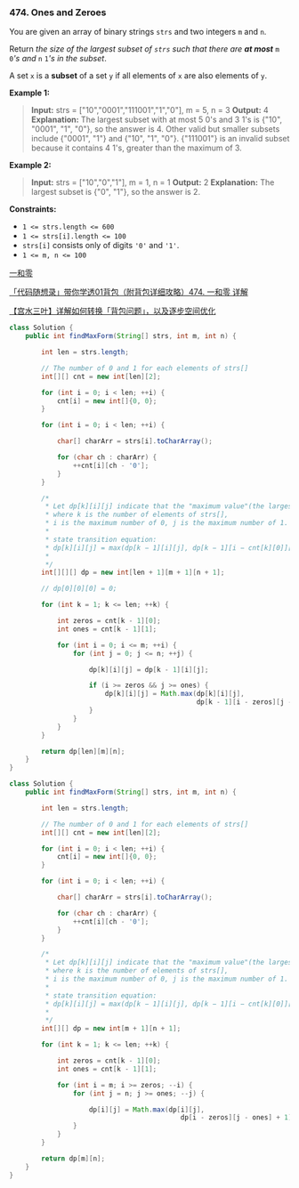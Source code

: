 ### 474. Ones and Zeroes

You are given an array of binary strings `strs` and two integers `m` and `n`.

Return *the size of the largest subset of `strs` such that there are **at most*** `m` `0`*'s and* `n` `1`*'s in the subset*.

A set `x` is a **subset** of a set `y` if all elements of `x` are also elements of `y`.

**Example 1:**

> **Input:** strs = ["10","0001","111001","1","0"], m = 5, n = 3
> **Output:** 4
> **Explanation:** The largest subset with at most 5 0's and 3 1's is {"10", "0001", "1", "0"}, so the answer is 4.
> Other valid but smaller subsets include {"0001", "1"} and {"10", "1", "0"}.
> {"111001"} is an invalid subset because it contains 4 1's, greater than the maximum of 3.

**Example 2:**

> **Input:** strs = ["10","0","1"], m = 1, n = 1
> **Output:** 2
> **Explanation:** The largest subset is {"0", "1"}, so the answer is 2.

**Constraints:**

- `1 <= strs.length <= 600`
- `1 <= strs[i].length <= 100`
- `strs[i]` consists only of digits `'0'` and `'1'`.
- `1 <= m, n <= 100`

[一和零](https://leetcode.cn/problems/ones-and-zeroes/solution/yi-he-ling-by-leetcode-solution-u2z2/)

[「代码随想录」带你学透01背包（附背包详细攻略）474. 一和零 详解](https://leetcode.cn/problems/ones-and-zeroes/solution/474-yi-he-ling-01bei-bao-xiang-jie-by-ca-s9vr/)

[【宫水三叶】详解如何转换「背包问题」，以及逐步空间优化](https://leetcode.cn/problems/ones-and-zeroes/solution/gong-shui-san-xie-xiang-jie-ru-he-zhuan-174wv/)

```java
class Solution {
    public int findMaxForm(String[] strs, int m, int n) {

        int len = strs.length;

        // The number of 0 and 1 for each elements of strs[]
        int[][] cnt = new int[len][2];

        for (int i = 0; i < len; ++i) {
            cnt[i] = new int[]{0, 0};
        }

        for (int i = 0; i < len; ++i) {

            char[] charArr = strs[i].toCharArray();

            for (char ch : charArr) {
                ++cnt[i][ch - '0'];
            }
        }

        /*
         * Let dp[k][i][j] indicate that the "maximum value"(the largest subset of strs), 
         * where k is the number of elements of strs[], 
         * i is the maximum number of 0, j is the maximum number of 1.
         *
         * state transition equation:
         * dp[k][i][j] = max(dp[k − 1][i][j], dp[k − 1][i − cnt[k][0]][j − cnt[k][1]] + 1)
         *
         */
        int[][][] dp = new int[len + 1][m + 1][n + 1];

        // dp[0][0][0] = 0;

        for (int k = 1; k <= len; ++k) {

            int zeros = cnt[k - 1][0];
            int ones = cnt[k - 1][1];

            for (int i = 0; i <= m; ++i) {
                for (int j = 0; j <= n; ++j) {

                    dp[k][i][j] = dp[k - 1][i][j];

                    if (i >= zeros && j >= ones) {
                        dp[k][i][j] = Math.max(dp[k][i][j], 
                                               dp[k - 1][i - zeros][j - ones] + 1);
                    }
                }
            }            
        }

        return dp[len][m][n];
    }
}
```

```java
class Solution {
    public int findMaxForm(String[] strs, int m, int n) {

        int len = strs.length;

        // The number of 0 and 1 for each elements of strs[]
        int[][] cnt = new int[len][2];

        for (int i = 0; i < len; ++i) {
            cnt[i] = new int[]{0, 0};
        }

        for (int i = 0; i < len; ++i) {

            char[] charArr = strs[i].toCharArray();

            for (char ch : charArr) {
                ++cnt[i][ch - '0'];
            }
        }

        /*
         * Let dp[k][i][j] indicate that the "maximum value"(the largest subset of strs), 
         * where k is the number of elements of strs[], 
         * i is the maximum number of 0, j is the maximum number of 1.
         *
         * state transition equation:
         * dp[k][i][j] = max(dp[k − 1][i][j], dp[k − 1][i − cnt[k][0]][j − cnt[k][1]] + 1)
         *
         */
        int[][] dp = new int[m + 1][n + 1];

        for (int k = 1; k <= len; ++k) {

            int zeros = cnt[k - 1][0];
            int ones = cnt[k - 1][1];

            for (int i = m; i >= zeros; --i) {
                for (int j = n; j >= ones; --j) {

                    dp[i][j] = Math.max(dp[i][j], 
                                           dp[i - zeros][j - ones] + 1);
                }
            }            
        }

        return dp[m][n];
    }
}
```
